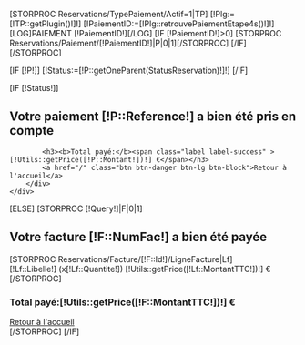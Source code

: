 [STORPROC Reservations/TypePaiement/Actif=1|TP]
    [!Plg:=[!TP::getPlugin()!]!]
    [!PaiementID:=[!Plg::retrouvePaiementEtape4s()!]!]
    [LOG]PAIEMENT [!PaiementID!][/LOG]
    [IF [!PaiementID!]>0]
        [STORPROC Reservations/Paiement/[!PaiementID!]|P|0|1][/STORPROC]
    [/IF]
[/STORPROC]

[IF [!P!]]
    [!Status:=[!P::getOneParent(StatusReservation)!]!]
[/IF]


[IF [!Status!]]
    <div class="row">
        <div class="col-md-12">
            <h2>Votre paiement [!P::Reference!] a bien été pris en compte</h2>

            <h3><b>Total payé:</b><span class="label label-success" >[!Utils::getPrice([!P::Montant!])!] €</span></h3>
            <a href="/" class="btn btn-danger btn-lg btn-block">Retour à l'accueil</a>
        </div>
    </div>
[ELSE]
    [STORPROC [!Query!]|F|0|1]
    <div class="row">
        <div class="col-md-12">
                <h2>Votre facture [!F::NumFac!] a bien été payée</h2>
                [STORPROC Reservations/Facture/[!F::Id!]/LigneFacture|Lf]
                    <div class="alert alert-info">[!Lf::Libelle!] (x[!Lf::Quantite!]) <span class="label label-primary pull-right" >[!Utils::getPrice([!Lf::MontantTTC!])!] €</span></div>
                [/STORPROC]
            </ul></h3>
            <h3><b>Total payé:</b><span class="label label-success" >[!Utils::getPrice([!F::MontantTTC!])!] €</span></h3>
            <a href="/" class="btn btn-danger btn-lg btn-block">Retour à l'accueil</a>
        </div>
    </div>
    [/STORPROC]
[/IF]